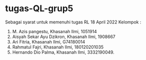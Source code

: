 # tugas-QL-grup5

Sebagai syarat untuk memenuhi tugas RL 18 April 2022
Kelompok :
  1. M. Azis pangestu, Khasanah Ilmi, 1051914
  2. Aisyah Sekar Ayu Dzikron, Khasanah Ilmi, 1908667
  3. Ari Fitria, Khasanah Ilmi, G74180014
  4. Rahmatul Fajri, Khasanah Ilmi, 180120201035
  5. Hernando Dio Palma, Khasanah Ilmi, 3332190049.
